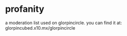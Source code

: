 # profanity
a moderation list used on glorpincircle. you can find it at: glorpincubed.x10.mx/glorpincircle
